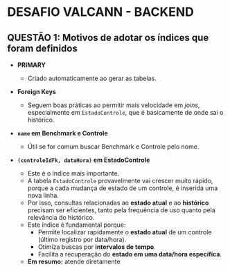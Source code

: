 # DESAFIO VALCANN - BACKEND

## QUESTÃO 1: Motivos de adotar os índices que foram definidos

- **PRIMARY**  
  - Criado automaticamente ao gerar as tabelas.  

- **Foreign Keys**  
  - Seguem boas práticas ao permitir mais velocidade em *joins*, especialmente em `EstadoControle`, que é basicamente de onde sai o histórico.  

- **`name` em Benchmark e Controle**  
  - Útil se for comum buscar Benchmark e Controle pelo nome.  

- **`(controleIdFk, dataHora)` em EstadoControle**  
  - Este é o índice mais importante.  
  - A tabela `EstadoControle` provavelmente vai crescer muito rápido, porque a cada mudança de estado de um controle, é inserida uma nova linha.  
  - Por isso, consultas relacionadas ao **estado atual** e ao **histórico** precisam ser eficientes, tanto pela frequência de uso quanto pela relevância do histórico.  
  - Este índice é fundamental porque:  
    - Permite localizar rapidamente o **estado atual** de um controle (último registro por data/hora).  
    - Otimiza buscas por **intervalos de tempo**.  
    - Facilita a recuperação do **estado em uma data/hora específica**.  
  - **Em resumo:** atende diretamente
